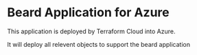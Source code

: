 # Beard Application for Azure

This application is deployed by Terraform Cloud into Azure. 

It will deploy all relevent objects to support the beard application
